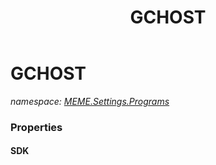 ﻿---
title: GCHOST
---

# GCHOST
_namespace: [MEME.Settings.Programs](N-MEME.Settings.Programs.html)_






### Properties

#### SDK

